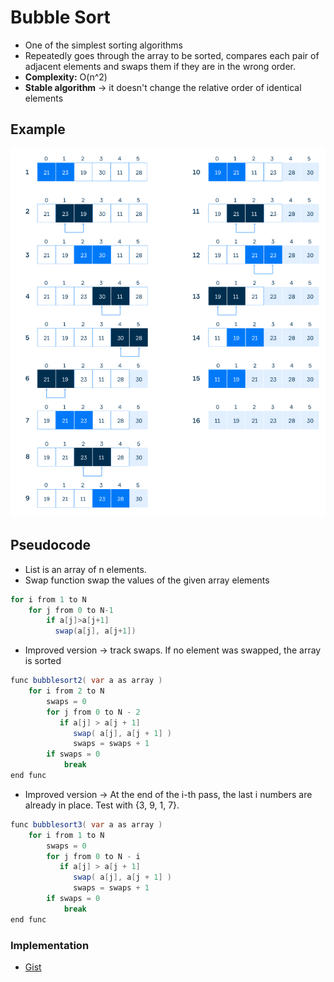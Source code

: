 # Bubble Sort

- One of the simplest sorting algorithms
- Repeatedly goes through the array to be sorted, compares each pair of adjacent elements and swaps them if they are in the wrong order.
- **Complexity:** O(n^2)
- **Stable algorithm** → it doesn't change the relative order of identical elements

## Example

![bubble sort](assets/bubble-sort.png)

## Pseudocode

- List is an array of n elements.
- Swap function swap the values of the given array elements

```java
for i from 1 to N
	for j from 0 to N-1
		if a[j]>a[j+1]
		  swap(a[j], a[j+1])
```

- Improved version → track swaps. If no element was swapped, the array is sorted

```java
func bubblesort2( var a as array )
    for i from 2 to N
        swaps = 0
        for j from 0 to N - 2
           if a[j] > a[j + 1]
              swap( a[j], a[j + 1] )
              swaps = swaps + 1
        if swaps = 0
            break
end func
```

- Improved version → At the end of the i-th pass, the last i numbers are already in place. Test with {3, 9, 1, 7}.

```java
func bubblesort3( var a as array )
    for i from 1 to N
        swaps = 0
        for j from 0 to N - i
           if a[j] > a[j + 1]
              swap( a[j], a[j + 1] )
              swaps = swaps + 1
        if swaps = 0
            break
end func
```

### Implementation

- [Gist](https://gist.github.com/LeoPFreitas/753e9f15107ce700dbc23eda80768419)